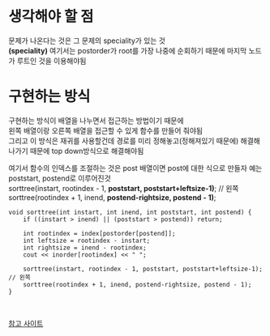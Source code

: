 # 생각해야 할 점
문제가 나온다는 것은 그 문제의 speciality가 있는 것<br>
<b>(speciality)</b> 여기서는 postorder가 root를 가장 나중에 순회하기 때문에 마지막 노드가 루트인 것을 이용해야됨<br> 

# 구현하는 방식
구현하는 방식이 배열을 나누면서 접근하는 방법이기 때문에<br>
왼쪽 배열이랑 오른쪽 배열을 접근할 수 있게 함수를 만들어 줘야됨<br>
그리고 이 방식은 재귀를 사용할건데 경로를 미리 정해놓고(정해져있기 때문에) 해결해나가기 때문에 top down방식으로 해결해야됨<br>

여기서 함수의 인덱스를 조절하는 것은 post 배열이면 post에 대한 식으로 만들자 예는 poststart, postend로 이루어진것<br> 
  sorttree(instart, rootindex - 1, <b>poststart, poststart+leftsize-1)</b>; // 왼쪽  <br>
	sorttree(rootindex + 1, inend, <b>postend-rightsize, postend - 1)</b>;

```code
void sorttree(int instart, int inend, int poststart, int postend) {
	if ((instart > inend) || (poststart > postend)) return;

	int rootindex = index[postorder[postend]];
	int leftsize = rootindex - instart;
	int rightsize = inend - rootindex;
	cout << inorder[rootindex] << " ";

	sorttree(instart, rootindex - 1, poststart, poststart+leftsize-1); // 왼쪽 
	sorttree(rootindex + 1, inend, postend-rightsize, postend - 1);
}
```
<br>

[참고 사이트](https://donggoolosori.github.io/2020/10/15/boj-2263/)
